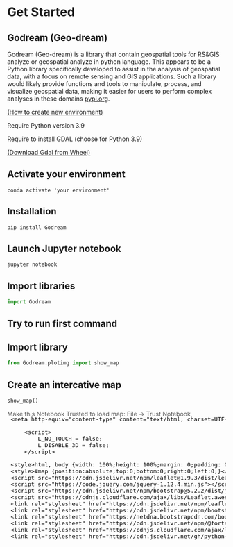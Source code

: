 # Get Started

## Godream (Geo-dream)
Godream (Geo-dream) is a library that contain geospatial tools for RS&GIS analyze or geospatial analyze in python language. This appears to be a Python library specifically developed to assist in the analysis of geospatial data, with a focus on remote sensing and GIS applications. Such a library would likely provide functions and tools to manipulate, process, and visualize geospatial data, making it easier for users to perform complex analyses in these domains [pypi.org](https://pypi.org/project/Godream/).

[(How to create new environment)](https://conda.io/projects/conda/en/latest/user-guide/tasks/manage-environments.html#creating-an-environment-with-commands)

Require Python version 3.9

Require to install GDAL (choose for Python 3.9)

[(Download Gdal from Wheel)](https://github.com/DreamPTK/rice-detection/tree/main/dream_river/gdal_lib)


## Activate your environment 

    conda activate 'your environment'


## Installation

    pip install Godream


## Launch Jupyter notebook

    jupyter notebook


## Import libraries

```python
import Godream
```

## Try to run first command

## Import library

```python
from Godream.plotimg import show_map 
```

## Create an intercative map

```python
show_map()
```

<div style="width:100%;"><div style="position:relative;width:100%;height:0;padding-bottom:60%;"><span style="color:#565656">Make this Notebook Trusted to load map: File -> Trust Notebook</span><iframe srcdoc="&lt;!DOCTYPE html&gt;
&lt;html&gt;
&lt;head&gt;

    &lt;meta http-equiv=&quot;content-type&quot; content=&quot;text/html; charset=UTF-8&quot; /&gt;

        &lt;script&gt;
            L_NO_TOUCH = false;
            L_DISABLE_3D = false;
        &lt;/script&gt;

    &lt;style&gt;html, body {width: 100%;height: 100%;margin: 0;padding: 0;}&lt;/style&gt;
    &lt;style&gt;#map {position:absolute;top:0;bottom:0;right:0;left:0;}&lt;/style&gt;
    &lt;script src=&quot;https://cdn.jsdelivr.net/npm/leaflet@1.9.3/dist/leaflet.js&quot;&gt;&lt;/script&gt;
    &lt;script src=&quot;https://code.jquery.com/jquery-1.12.4.min.js&quot;&gt;&lt;/script&gt;
    &lt;script src=&quot;https://cdn.jsdelivr.net/npm/bootstrap@5.2.2/dist/js/bootstrap.bundle.min.js&quot;&gt;&lt;/script&gt;
    &lt;script src=&quot;https://cdnjs.cloudflare.com/ajax/libs/Leaflet.awesome-markers/2.0.2/leaflet.awesome-markers.js&quot;&gt;&lt;/script&gt;
    &lt;link rel=&quot;stylesheet&quot; href=&quot;https://cdn.jsdelivr.net/npm/leaflet@1.9.3/dist/leaflet.css&quot;/&gt;
    &lt;link rel=&quot;stylesheet&quot; href=&quot;https://cdn.jsdelivr.net/npm/bootstrap@5.2.2/dist/css/bootstrap.min.css&quot;/&gt;
    &lt;link rel=&quot;stylesheet&quot; href=&quot;https://netdna.bootstrapcdn.com/bootstrap/3.0.0/css/bootstrap.min.css&quot;/&gt;
    &lt;link rel=&quot;stylesheet&quot; href=&quot;https://cdn.jsdelivr.net/npm/@fortawesome/fontawesome-free@6.2.0/css/all.min.css&quot;/&gt;
    &lt;link rel=&quot;stylesheet&quot; href=&quot;https://cdnjs.cloudflare.com/ajax/libs/Leaflet.awesome-markers/2.0.2/leaflet.awesome-markers.css&quot;/&gt;
    &lt;link rel=&quot;stylesheet&quot; href=&quot;https://cdn.jsdelivr.net/gh/python-visualization/folium/folium/templates/leaflet.awesome.rotate.min.css&quot;/&gt;

            &lt;meta name=&quot;viewport&quot; content=&quot;width=device-width,
                initial-scale=1.0, maximum-scale=1.0, user-scalable=no&quot; /&gt;
            &lt;style&gt;
                #map_756e14362e49d94908abe18ad6a8e08d {
                    position: relative;
                    width: 100.0%;
                    height: 100.0%;
                    left: 0.0%;
                    top: 0.0%;
                }
                .leaflet-container { font-size: 1rem; }
            &lt;/style&gt;

    &lt;script src=&quot;https://unpkg.com/leaflet-control-geocoder/dist/Control.Geocoder.js&quot;&gt;&lt;/script&gt;
    &lt;link rel=&quot;stylesheet&quot; href=&quot;https://unpkg.com/leaflet-control-geocoder/dist/Control.Geocoder.css&quot;/&gt;
    &lt;script src=&quot;https://cdnjs.cloudflare.com/ajax/libs/leaflet.fullscreen/1.4.2/Control.FullScreen.min.js&quot;&gt;&lt;/script&gt;
    &lt;link rel=&quot;stylesheet&quot; href=&quot;https://cdnjs.cloudflare.com/ajax/libs/leaflet.fullscreen/1.4.2/Control.FullScreen.min.css&quot;/&gt;
    &lt;script src=&quot;https://cdnjs.cloudflare.com/ajax/libs/leaflet-locatecontrol/0.66.2/L.Control.Locate.min.js&quot;&gt;&lt;/script&gt;
    &lt;link rel=&quot;stylesheet&quot; href=&quot;https://cdnjs.cloudflare.com/ajax/libs/leaflet-locatecontrol/0.66.2/L.Control.Locate.min.css&quot;/&gt;
    &lt;script src=&quot;https://cdn.jsdelivr.net/gh/ljagis/leaflet-measure@2.1.7/dist/leaflet-measure.min.js&quot;&gt;&lt;/script&gt;
    &lt;link rel=&quot;stylesheet&quot; href=&quot;https://cdn.jsdelivr.net/gh/ljagis/leaflet-measure@2.1.7/dist/leaflet-measure.min.css&quot;/&gt;
    &lt;script src=&quot;https://cdn.jsdelivr.net/gh/ardhi/Leaflet.MousePosition/src/L.Control.MousePosition.min.js&quot;&gt;&lt;/script&gt;
    &lt;link rel=&quot;stylesheet&quot; href=&quot;https://cdn.jsdelivr.net/gh/ardhi/Leaflet.MousePosition/src/L.Control.MousePosition.min.css&quot;/&gt;
    &lt;script src=&quot;https://cdnjs.cloudflare.com/ajax/libs/leaflet.draw/1.0.2/leaflet.draw.js&quot;&gt;&lt;/script&gt;
    &lt;link rel=&quot;stylesheet&quot; href=&quot;https://cdnjs.cloudflare.com/ajax/libs/leaflet.draw/1.0.2/leaflet.draw.css&quot;/&gt;

            &lt;style&gt;
                #export {
                    position: absolute;
                    top: 5px;
                    right: 10px;
                    z-index: 999;
                    background: white;
                    color: black;
                    padding: 6px;
                    border-radius: 4px;
                    font-family: &#x27;Helvetica Neue&#x27;;
                    cursor: pointer;
                    font-size: 12px;
                    text-decoration: none;
                    top: 90px;
                }
            &lt;/style&gt;

&lt;/head&gt;
&lt;body&gt;


            &lt;div class=&quot;folium-map&quot; id=&quot;map_756e14362e49d94908abe18ad6a8e08d&quot; &gt;&lt;/div&gt;

    &lt;a href=&#x27;#&#x27; id=&#x27;export&#x27;&gt;Export&lt;/a&gt;
&lt;/body&gt;
&lt;script&gt;


            var map_756e14362e49d94908abe18ad6a8e08d = L.map(
                &quot;map_756e14362e49d94908abe18ad6a8e08d&quot;,
                {
                    center: [13.726, 100.514],
                    crs: L.CRS.EPSG3857,
                    zoom: 6,
                    zoomControl: true,
                    preferCanvas: false,
                }
            );





            L.Control.geocoder(
                {&quot;collapsed&quot;: true, &quot;defaultMarkGeocode&quot;: true, &quot;position&quot;: &quot;topleft&quot;, &quot;show&quot;: true}
            ).on(&#x27;markgeocode&#x27;, function(e) {
                map_756e14362e49d94908abe18ad6a8e08d.setView(e.geocode.center, 11);
            }).addTo(map_756e14362e49d94908abe18ad6a8e08d);



            L.control.fullscreen(
                {&quot;forceSeparateButton&quot;: false, &quot;position&quot;: &quot;topleft&quot;, &quot;title&quot;: &quot;Full Screen&quot;, &quot;titleCancel&quot;: &quot;Exit Full Screen&quot;}
            ).addTo(map_756e14362e49d94908abe18ad6a8e08d);


            var locate_control_86be0c50fd5f4f03d714c8e4467c29e5 = L.control.locate(
                {}
            ).addTo(map_756e14362e49d94908abe18ad6a8e08d);



            var measure_control_d67846a47b5432ca2b0dd5cffd2fa55b = new L.Control.Measure(
                {&quot;position&quot;: &quot;bottomright&quot;, &quot;primaryAreaUnit&quot;: &quot;sqmeters&quot;, &quot;primaryLengthUnit&quot;: &quot;meters&quot;, &quot;secondaryAreaUnit&quot;: &quot;acres&quot;, &quot;secondaryLengthUnit&quot;: &quot;miles&quot;});
            map_756e14362e49d94908abe18ad6a8e08d.addControl(measure_control_d67846a47b5432ca2b0dd5cffd2fa55b);



            var mouse_position_f54cb8c41005c57b2313e6f3e5f5ec17 = new L.Control.MousePosition(
                {&quot;emptyString&quot;: &quot;Unavailable&quot;, &quot;lngFirst&quot;: false, &quot;numDigits&quot;: 4, &quot;position&quot;: &quot;bottomleft&quot;, &quot;prefix&quot;: &quot;\u0026copy; GODream | Lat/Lon:&quot;, &quot;separator&quot;: &quot; | &quot;}
            );
            mouse_position_f54cb8c41005c57b2313e6f3e5f5ec17.options[&quot;latFormatter&quot;] =
                undefined;
            mouse_position_f54cb8c41005c57b2313e6f3e5f5ec17.options[&quot;lngFormatter&quot;] =
                undefined;
            map_756e14362e49d94908abe18ad6a8e08d.addControl(mouse_position_f54cb8c41005c57b2313e6f3e5f5ec17);


            var tile_layer_754ca668b713c627ba9a3b3d4cafd454 = L.tileLayer(
                &quot;https://mt1.google.com/vt/lyrs=p\u0026x={x}\u0026y={y}\u0026z={z}&quot;,
                {&quot;attribution&quot;: &quot;Google&quot;, &quot;detectRetina&quot;: false, &quot;maxNativeZoom&quot;: 18, &quot;maxZoom&quot;: 18, &quot;minZoom&quot;: 0, &quot;noWrap&quot;: false, &quot;opacity&quot;: 1, &quot;subdomains&quot;: &quot;abc&quot;, &quot;tms&quot;: false}
            ).addTo(map_756e14362e49d94908abe18ad6a8e08d);


            var tile_layer_0d4a9f55b6f4f1c37b174c296961bc4e = L.tileLayer(
                &quot;https://mt1.google.com/vt/lyrs=s\u0026x={x}\u0026y={y}\u0026z={z}&quot;,
                {&quot;attribution&quot;: &quot;Google&quot;, &quot;detectRetina&quot;: false, &quot;maxNativeZoom&quot;: 18, &quot;maxZoom&quot;: 18, &quot;minZoom&quot;: 0, &quot;noWrap&quot;: false, &quot;opacity&quot;: 1, &quot;subdomains&quot;: &quot;abc&quot;, &quot;tms&quot;: false}
            ).addTo(map_756e14362e49d94908abe18ad6a8e08d);


            var tile_layer_dbfe361b4c72b645eebd541452a32a61 = L.tileLayer(
                &quot;https://mt1.google.com/vt/lyrs=y\u0026x={x}\u0026y={y}\u0026z={z}&quot;,
                {&quot;attribution&quot;: &quot;Google&quot;, &quot;detectRetina&quot;: false, &quot;maxNativeZoom&quot;: 18, &quot;maxZoom&quot;: 18, &quot;minZoom&quot;: 0, &quot;noWrap&quot;: false, &quot;opacity&quot;: 1, &quot;subdomains&quot;: &quot;abc&quot;, &quot;tms&quot;: false}
            ).addTo(map_756e14362e49d94908abe18ad6a8e08d);


            var tile_layer_e039c5397ce64cdf84f97b216cdd2ee8 = L.tileLayer(
                &quot;https://{s}.tile.openstreetmap.org/{z}/{x}/{y}.png&quot;,
                {&quot;attribution&quot;: &quot;OpenStreetMap&quot;, &quot;detectRetina&quot;: false, &quot;maxNativeZoom&quot;: 18, &quot;maxZoom&quot;: 18, &quot;minZoom&quot;: 0, &quot;noWrap&quot;: false, &quot;opacity&quot;: 1, &quot;subdomains&quot;: &quot;abc&quot;, &quot;tms&quot;: false}
            ).addTo(map_756e14362e49d94908abe18ad6a8e08d);


            var tile_layer_995d0ca2152af443271dfedb8c542184 = L.tileLayer(
                &quot;https://basemap.sphere.gistda.or.th/tiles/sphere_hybrid/EPSG3857/{z}/{x}/{y}.jpeg?key=42B90819583344A789DA424BE70CDB61&quot;,
                {&quot;attribution&quot;: &quot;sphere.gistda&quot;, &quot;detectRetina&quot;: false, &quot;maxNativeZoom&quot;: 18, &quot;maxZoom&quot;: 18, &quot;minZoom&quot;: 0, &quot;noWrap&quot;: false, &quot;opacity&quot;: 1, &quot;subdomains&quot;: &quot;abc&quot;, &quot;tms&quot;: false}
            ).addTo(map_756e14362e49d94908abe18ad6a8e08d);


            var tile_layer_c1d342ffae532c896f29bf439e0c3c19 = L.tileLayer(
                &quot;https://basemap.sphere.gistda.or.th/tiles/thailand_images/EPSG3857/{z}/{x}/{y}.jpeg?key=test2022&quot;,
                {&quot;attribution&quot;: &quot;sphere.gistda&quot;, &quot;detectRetina&quot;: false, &quot;maxNativeZoom&quot;: 18, &quot;maxZoom&quot;: 18, &quot;minZoom&quot;: 0, &quot;noWrap&quot;: false, &quot;opacity&quot;: 1, &quot;subdomains&quot;: &quot;abc&quot;, &quot;tms&quot;: false}
            ).addTo(map_756e14362e49d94908abe18ad6a8e08d);


            var layer_control_4e89791911314ba13e390cb068a23a73 = {
                base_layers : {
                    &quot;Terrain&quot; : tile_layer_754ca668b713c627ba9a3b3d4cafd454,
                    &quot;Google Satellite&quot; : tile_layer_0d4a9f55b6f4f1c37b174c296961bc4e,
                    &quot;Hybrid&quot; : tile_layer_dbfe361b4c72b645eebd541452a32a61,
                    &quot;OpenStreetMap&quot; : tile_layer_e039c5397ce64cdf84f97b216cdd2ee8,
                    &quot;Gistda Hybrid&quot; : tile_layer_995d0ca2152af443271dfedb8c542184,
                    &quot;Gistda Satellite&quot; : tile_layer_c1d342ffae532c896f29bf439e0c3c19,
                },
                overlays :  {
                },
            };
            L.control.layers(
                layer_control_4e89791911314ba13e390cb068a23a73.base_layers,
                layer_control_4e89791911314ba13e390cb068a23a73.overlays,
                {&quot;autoZIndex&quot;: true, &quot;collapsed&quot;: true, &quot;position&quot;: &quot;topright&quot;}
            ).addTo(map_756e14362e49d94908abe18ad6a8e08d);
            tile_layer_0d4a9f55b6f4f1c37b174c296961bc4e.remove();
            tile_layer_dbfe361b4c72b645eebd541452a32a61.remove();
            tile_layer_e039c5397ce64cdf84f97b216cdd2ee8.remove();
            tile_layer_995d0ca2152af443271dfedb8c542184.remove();
            tile_layer_c1d342ffae532c896f29bf439e0c3c19.remove();


           var options = {
              position: &quot;topleft&quot;,
              draw: {&quot;circle&quot;: {&quot;allowIntersection&quot;: true}, &quot;marker&quot;: {&quot;allowIntersection&quot;: true}, &quot;polygon&quot;: {&quot;allowIntersection&quot;: true}, &quot;polyline&quot;: {&quot;allowIntersection&quot;: true}, &quot;rectangle&quot;: {&quot;allowIntersection&quot;: true}},
              edit: {&quot;featureGroup&quot;: null},
              }
            // FeatureGroup is to store editable layers.
            var drawnItems = new L.featureGroup().addTo(
                map_756e14362e49d94908abe18ad6a8e08d
            );
            options.edit.featureGroup = drawnItems;
            var draw_control_24c44b4aa7216ae43d230ebe5691612a = new L.Control.Draw(
                options
            ).addTo( map_756e14362e49d94908abe18ad6a8e08d );
            map_756e14362e49d94908abe18ad6a8e08d.on(L.Draw.Event.CREATED, function(e) {
                var layer = e.layer,
                    type = e.layerType;
                var coords = JSON.stringify(layer.toGeoJSON());
                layer.on(&#x27;click&#x27;, function() {
                    alert(coords);
                    console.log(coords);
                });
                drawnItems.addLayer(layer);
             });
            map_756e14362e49d94908abe18ad6a8e08d.on(&#x27;draw:created&#x27;, function(e) {
                drawnItems.addLayer(e.layer);
            });

            document.getElementById(&#x27;export&#x27;).onclick = function(e) {
                var data = drawnItems.toGeoJSON();
                var convertedData = &#x27;text/json;charset=utf-8,&#x27;
                    + encodeURIComponent(JSON.stringify(data));
                document.getElementById(&#x27;export&#x27;).setAttribute(
                    &#x27;href&#x27;, &#x27;data:&#x27; + convertedData
                );
                document.getElementById(&#x27;export&#x27;).setAttribute(
                    &#x27;download&#x27;, &quot;drawn_polygons.geojson&quot;
                );
            }


&lt;/script&gt;
&lt;/html&gt;" style="position:absolute;width:100%;height:100%;left:0;top:0;border:none !important;" allowfullscreen webkitallowfullscreen mozallowfullscreen></iframe></div></div>


<!-- ## Commands

* `mkdocs new [dir-name]` - Create a new project.
* `mkdocs serve` - Start the live-reloading docs server.
* `mkdocs build` - Build the documentation site.
* `mkdocs -h` - Print help message and exit.

## Project layout

    mkdocs.yml    # The configuration file.
    docs/
        index.md  # The documentation homepage.
        ...       # Other markdown pages, images and other files. -->

